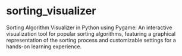 # sorting_visualizer
Sorting Algorithm Visualizer in Python using Pygame: An interactive visualization tool for popular sorting algorithms, featuring a graphical representation of the sorting process and customizable settings for a hands-on learning experience.
